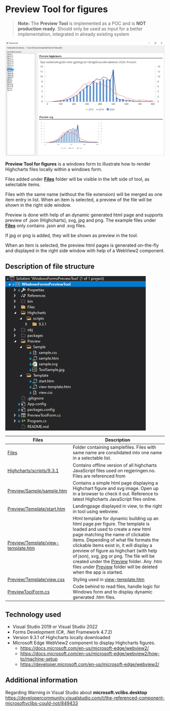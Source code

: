 # Preview Tool for figures

> **Note:** The **Preview Tool** is implemented as a POC and is **NOT production ready**. Should only be used as input for a better implementation, integrated in already existing system

![Preview of tool](/Preview/Sample/ToolSample.jpg "Preview of tool")

**Preview Tool for figures** is a windows form to illustrate how to render Highcharts files locally within a windows form.

Files added under **[Files](/Files)** folder will be visible in the left side of tool, as selectable items. 

Files with the same name (without the file extension) will be merged as one item entry in list. When an item is selected, a preview of the file will be shown in the right side window. 

Preview is done with help of an dynamic generated html page and supports preview of .json (Highcharts), svg, jpg and png. The example files under **[Files](/Files)** only contains .json and .svg files.

If jpg or png is added, they will be shown as preview in the tool. 

When an item is selected, the preview html pages is generated on-the-fly and displayed in the right side window with help of a WebView2 component.

##  Description of file structure

![File structure of preview tool](/Preview/Sample/ToolFileStructure.jpg "File structure of preview tool")

|Files           |Description
|----------------|-------------------------------
|[Files](/Files)|Folder containing samplefiles. Files with same name are consilidated into one name in a selectable list. 
|[Highcharts/scripts/9.3.1](/Highcharts/scripts/9.3.1)|Contains offline version of all highcharts JavaScript files used on regjeringen.no. Files are referenced from |[Preview/Template/view-template.htm](/Preview/Template/view-template.htm)
|[Preview/Sample/sample.htm](/Preview/Sample/sample.htm)|Contains a simple html page displaying a Highchart figure and svg image. Open up in a browser to check it out. Reference to latest Highcharts JavaScript files online.
|[Preview/Template/start.htm](/Preview/Template/start.htm)|Landingpage displayed in view, to the right in tool using webview.
|[Preview/Template/view-template.htm](/Preview/Template/view-template.htm)|Html template for dynamic building up an html page per figure. The template is loaded and used to create a new html page matching the name of clickable items. Depending of what file formats the clickable items exist in, it will display a preview of figure as highchart (with help of json), svg, jpg or png. The file will be created under the [Preview](/Preview) folder. Any .htm files under [Preview](/Preview) folder will be deleted when the app is started.
|[Preview/Template/view.css](/Preview/Template/view.css)|Styling used in [view-template.htm](/Preview/Template/view-template.htm)
|[PreviewToolForm.cs](/PreviewToolForm.cs)|Code behind to read files, handle logic for Windows form and to display dynamic generated .htm files.

##  Technology used
- Visual Studio 2019 or Visual Studio 2022
- Forms Development (C#, .Net Framework 4.7.2)
- Version 9.3.1 of Highcharts locally downloaded
- Microsoft Edge WebView2 component to display Highcharts figures. 
	- https://docs.microsoft.com/en-us/microsoft-edge/webview2/
	- https://docs.microsoft.com/en-us/microsoft-edge/webview2/how-to/machine-setup
	- https://developer.microsoft.com/en-us/microsoft-edge/webview2/


## Additional information
Regarding Warning in Visual Studio about **microsoft.vclibs.desktop**
https://developercommunity.visualstudio.com/t/the-referenced-component-microsoftvclibs-could-not/849433
